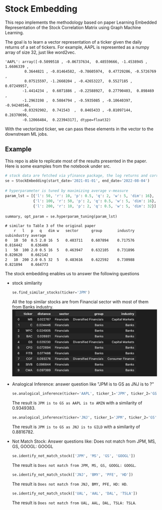 # Stock Embedding
This repo implements the methodology based on paper Learning Embedded Representation of the Stock Correlation Matrix using Graph Machine Learning.

The goal is to learn a vector representation of a ticker given the daily returns of a set of tickers. For example, AAPL is represented as a numpy array of size 32, just like word2vec.
```
'AAPL': array([-0.5099518 , -0.06737634,  0.48559666, -1.4538945 ,  1.6606339 ,
         0.3644821 , -0.01464582, -0.78605974,  0.47729206, -0.5726769 ,
         0.07515597, -1.2660204 , -0.42653227,  0.5527185 ,  0.07249957,
        -1.4414234 ,  0.6071886 , -0.22588927,  0.27790403,  0.898469  ,
        -1.2963198 ,  0.5084794 , -0.5935085 , -0.10640397, -0.94240546,
        -0.03292902,  0.741543  ,  0.8465433 , -0.81097144,  0.28370696,
        -0.12066484,  0.22394317], dtype=float32)
```
With the vectorized ticker, we can pass these elements in the vector to the downstream ML jobs.

## Example
This repo is able to replicate most of the results presented in the paper. Here is some examples from the notebook under src.

```python
# stock data are fetched via yfinance package, the log returns and correlations are cacluated internally
se = StockEmbedding(start_date='2021-01-01', end_date='2022-08-04')

# hyperparameter is tuned by maximizing average v-measure
param_lst = [{'l': 50, 'r': 10, 'p': 0.5, 'q': 2, 'w': 5, 'dim': 16},
             {'l': 100, 'r': 50, 'p': 2, 'q': 0.5, 'w': 5, 'dim': 16},
             {'l': 200, 'r': 10, 'p': 2, 'q': 0.5, 'w': 5, 'dim': 32}]

summary, opt_param = se.hyperparam_tuning(param_lst)
```
```
# similar to Table 3 of the original paper
	r	l	p	q	dim	w	sector	    group	    industry	subindustry	average
0	10	50	0.5	2.0	16	5	0.403711	0.607894	0.717576	0.816442	0.636406
1	50	100	2.0	0.5	16	5	0.463947	0.632105	0.731896	0.820620	0.662142
2	10	200	2.0	0.5	32	5	0.483616	0.622592	0.730988	0.821894	0.664773
```

The stock embedding enables us to answer the following questions

* stock similarity
    ```python
    se.find_similar_stocks(ticker='JPM')
    ```
    All the top similar stocks are from Financial sector with most of them from Banks industry.
    ![sim_stock](doc/sim_stock.png)

* Analogical Inference: answer question like "JPM is to GS as JNJ is to ?"
  ```python
  se.analogical_inference(ticker='AAPL', ticker_1='JPM', ticker_2='GS')
  ```
  The result is `JPM is to GS as AAPL is to AMZN` with a similarity of 0.9349383.

  ```python
  se.analogical_inference(ticker='JNJ', ticker_1='JPM', ticker_2='GS')
  ```
  The result is `JPM is to GS as JNJ is to GILD` with a similarity of 0.8816782.

*  Not Match Stock: Answer questions like: Does not match from JPM, MS, GS, GOOGL: GOOGL
   ```python
   se.identify_not_match_stock(['JPM', 'MS', 'GS', 'GOOGL'])
   ```
   The result is `Does not match from JPM, MS, GS, GOOGL: GOOGL`.

   ```python
   se.identify_not_match_stock(['JNJ', 'BMY', 'PFE', 'HD'])
   ```
   The result is `Does not match from JNJ, BMY, PFE, HD: HD`.

   ```python
   se.identify_not_match_stock(['UAL', 'AAL', 'DAL', 'TSLA'])
   ```
   The result is `Does not match from UAL, AAL, DAL, TSLA: TSLA`.